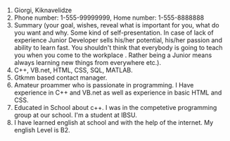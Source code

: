 1. Giorgi, Kiknavelidze
2. Phone number: 1-555-99999999, Home number: 1-555-8888888
3. Summary (your goal, wishes, reveal what is important for you, what do you want and why.
Some kind of self-presentation. In case of lack of experience  Junior Developer sells his/her potential, his/her passion and ability to learn fast. You shouldn't think that everybody is going to teach you when you come to the workplace . Rather being a Junior means always
learning new things from everywhere etc.).
4. C++, VB.net, HTML, CSS, SQL, MATLAB.
5. Gtkmm based contact manager.
6. Amateur proammer who is passionate in programming. I Have experience in C++ and VB.net as well as experience in basic HTML and CSS.
7. Educated in School about c++. I was in the competetive programming group at our school. I'm a student at IBSU.
8. I have learned english at school and with the help of the internet. My english Level is B2.
